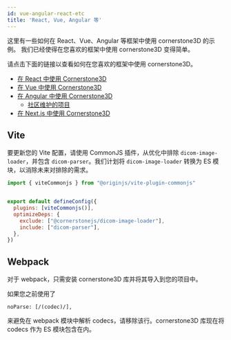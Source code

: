 ```yaml
---
id: vue-angular-react-etc
title: 'React, Vue, Angular 等'
---
```



这里有一些如何在 React、Vue、Angular 等框架中使用 cornerstone3D 的示例。
我们已经使得在您喜欢的框架中使用 cornerstone3D 变得简单。

请点击下面的链接以查看如何在您喜欢的框架中使用 cornerstone3D。

- [在 React 中使用 Cornerstone3D](https://github.com/cornerstonejs/vite-react-cornerstone3d)
- [在 Vue 中使用 Cornerstone3D](https://github.com/cornerstonejs/vue-cornerstone3d)
- [在 Angular 中使用 Cornerstone3D](https://github.com/cornerstonejs/angular-cornerstone3d)
  - [社区维护的项目](https://github.com/yanqzsu/ng-cornerstone)
- [在 Next.js 中使用 Cornerstone3D](https://github.com/cornerstonejs/nextjs-cornerstone3d)


## Vite

要更新您的 Vite 配置，请使用 CommonJS 插件，从优化中排除 `dicom-image-loader`，并包含 `dicom-parser`。我们计划将 `dicom-image-loader` 转换为 ES 模块，以消除未来对排除的需求。

```javascript
import { viteCommonjs } from "@originjs/vite-plugin-commonjs"


export default defineConfig({
  plugins: [viteCommonjs()],
  optimizeDeps: {
    exclude: ["@cornerstonejs/dicom-image-loader"],
    include: ["dicom-parser"],
  },
})
```


## Webpack

对于 webpack，只需安装 cornerstone3D 库并将其导入到您的项目中。

如果您之前使用了

`noParse: [/(codec)/],`

来避免在 webpack 模块中解析 codecs，请移除该行。cornerstone3D 库现在将 codecs 作为 ES 模块包含在内。